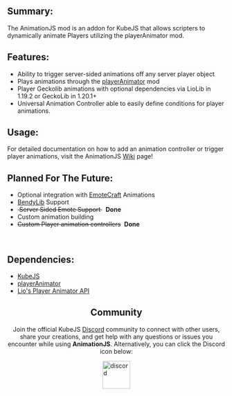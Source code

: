 <h2>Summary:</h2>
<p>The AnimationJS mod is an addon for KubeJS that allows scripters to dynamically animate Players utilizing the playerAnimator mod.</p>
<h2>Features:</h2>
<ul>
<li>Ability to trigger server-sided animations off any server player object</li>
<li>Plays animations through the <a href="https://www.curseforge.com/minecraft/mc-mods/playeranimator" rel="nofollow">playerAnimator</a> mod</li>
<li>Player Geckolib animations with optional dependencies via LioLib in 1.19.2 or GeckoLib in 1.20.1+</li>
<li>Universal Animation Controller able to easily define conditions for player animations.</li>
</ul>
<h2>Usage:&nbsp;</h2>
<p>For detailed documentation on how to add an animation controller or trigger player animations, visit the AnimationJS <a href="https://github.com/liopyu/AnimationJS/wiki" rel="nofollow">Wiki</a> page!</p>
<h2>Planned For The Future:</h2>
<ul>
<li>Optional integration with <a href="https://www.curseforge.com/minecraft/mc-mods/emotecraft-forge" rel="nofollow">EmoteCraft</a>&nbsp;Animations</li>
<li><a href="https://www.curseforge.com/minecraft/mc-mods/bendy-lib" rel="nofollow">BendyLib</a>&nbsp;Support</li>
<li><del>&nbsp;Server Sided Emote Support </del>&nbsp; <strong>Done</strong></li>
<li>Custom animation building</li>
<li><del>Custom Player animation controllers</del>&nbsp; <strong>Done</strong></li>
</ul>
<p>&nbsp;</p>
<h2>Dependencies:</h2>
<ul>
<li><a href="https://www.curseforge.com/minecraft/mc-mods/kubejs" rel="nofollow">KubeJS</a></li>
<li><a href="https://www.curseforge.com/minecraft/mc-mods/playeranimator" rel="nofollow">playerAnimator</a></li>
<li><a href="https://www.curseforge.com/minecraft/mc-mods/lios-player-animator-api" rel="nofollow">Lio's Player Animator API</a></li>
</ul>
<h2 style="text-align: center;">Community</h2>
<p style="text-align: center;">Join the official KubeJS <a href="https://discord.gg/lat" rel="nofollow">Discord</a> community to connect with other users, share your creations, and get help with any questions or issues you encounter while using <strong>AnimationJS</strong>. Alternatively, you can click the Discord icon below:</p>
<p><a href="https://discord.gg/lat" rel="nofollow"> <img style="display: block; margin-left: auto; margin-right: auto;" src="https://i.ibb.co/qDNhg49/636e0a6a49cf127bf92de1e2-icon-clyde-blurple-RGB.png" alt="discord" width="64"> </a></p>